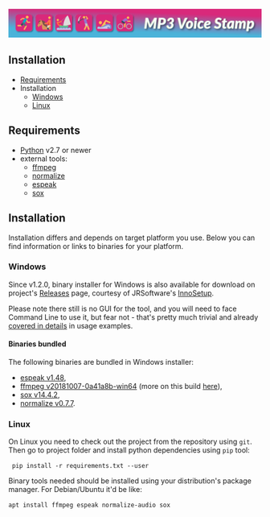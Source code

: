  
![MP3 Voice Stamp Logo](img/banner.png)

## Installation  ##

 * [Requirements](#requirements)
 * Installation
   * [Windows](#windows)
   * [Linux](#linux)

## Requirements ##

 * [Python](https://www.python.org/) v2.7 or newer
 * external tools:
   * [ffmpeg](https://www.ffmpeg.org/)
   * [normalize](http://normalize.nongnu.org/)
   * [espeak](http://espeak.sourceforge.net/)
   * [sox](http://sox.sourceforge.net/)

## Installation ##

 Installation differs and depends on target platform you use. Below you can find information or links to 
 binaries for your platform.

### Windows ###

 Since v1.2.0, binary installer for Windows is also available for download on project's 
 [Releases](https://github.com/MarcinOrlowski/Mp3VoiceStamp/releases) page, courtesy of
 JRSoftware's [InnoSetup](http://www.jrsoftware.org/isinfo.php).
 
 Please note there still is no GUI for the tool, and you will need to face Command Line to use it, but fear not - 
 that's pretty much trivial and already [covered in details](USAGE.md) in usage examples.

#### Binaries bundled #### 
 
 The following binaries are bundled in Windows installer:
 
  * [espeak v1.48](https://sourceforge.net/projects/espeak/files/espeak/espeak-1.48/setup_espeak-1.48.04.exe/download),
  * [ffmpeg v20181007-0a41a8b-win64](https://ffmpeg.zeranoe.com/builds/win64/static/ffmpeg-20181007-0a41a8b-win64-static.zip) 
  (more on this build [here](https://www.lesliesikos.com/install-ffmpeg-under-windows/)),
  * [sox v14.4.2](https://sourceforge.net/projects/sox/files/sox/14.4.2/),
  * [normalize v0.7.7](http://savannah.nongnu.org/download/normalize/normalize-0.7.7-win32.zip).
  
### Linux ###

 On Linux you need to check out the project from the repository using `git`. Then go to project folder and install
 python dependencies using `pip` tool:
 
     pip install -r requirements.txt --user

 Binary tools needed should be installed using your distribution's package manager. For Debian/Ubuntu it'd be like:

    apt install ffmpeg espeak normalize-audio sox

